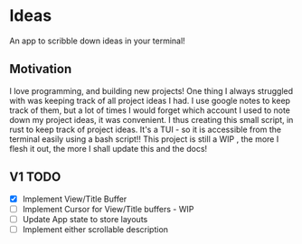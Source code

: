 # Ideas
An app to scribble down ideas in your terminal!

## Motivation
I love programming, and building new projects! One thing I always struggled with was keeping track of all project ideas I had. I use google notes to keep track of them, but a lot of times I would forget which account I used to note down my project ideas, it was convenient.
I thus creating this small script, in rust to keep track of project ideas. It's a TUI - so it is accessible from the terminal easily using a bash script!! This project is still a WIP , the more I flesh it out, the more I shall update this and the docs!

## V1 TODO
- [x] Implement View/Title Buffer
- [ ] Implement Cursor for View/Title buffers - WIP
- [ ] Update App state to store layouts
- [ ] Implement either scrollable description
